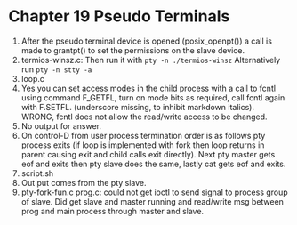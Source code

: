 Chapter 19 Pseudo Terminals 
===========================
1. After the pseudo terminal device is opened (posix_openpt()) a call is made to
   grantpt() to set the permissions on the slave device.
2. termios-winsz.c: Then run it with `pty -n ./termios-winsz`
   Alternatively run `pty -n stty -a`
3. loop.c
4. Yes you can set access modes in the child process with a call to fcntl using
   command F_GETFL, turn on mode bits as required, call fcntl again with
   F.SETFL. (underscore missing, to inhibit markdown italics). WRONG, fcntl does
   not allow the read/write access to be changed.
5. No output for answer.
6. On control-D from user process termination order is as follows pty process
   exits (if loop is implemented with fork then loop returns in parent causing
   exit and child calls exit directly). Next pty master gets eof and exits then
   pty slave does the same, lastly cat gets eof and exits.
7. script.sh
8. Out put comes from the pty slave.
9. pty-fork-fun.c prog.c: could not get ioctl to send signal to process group of
   slave. Did get slave and master running and read/write msg between prog and
   main process through master and slave.
